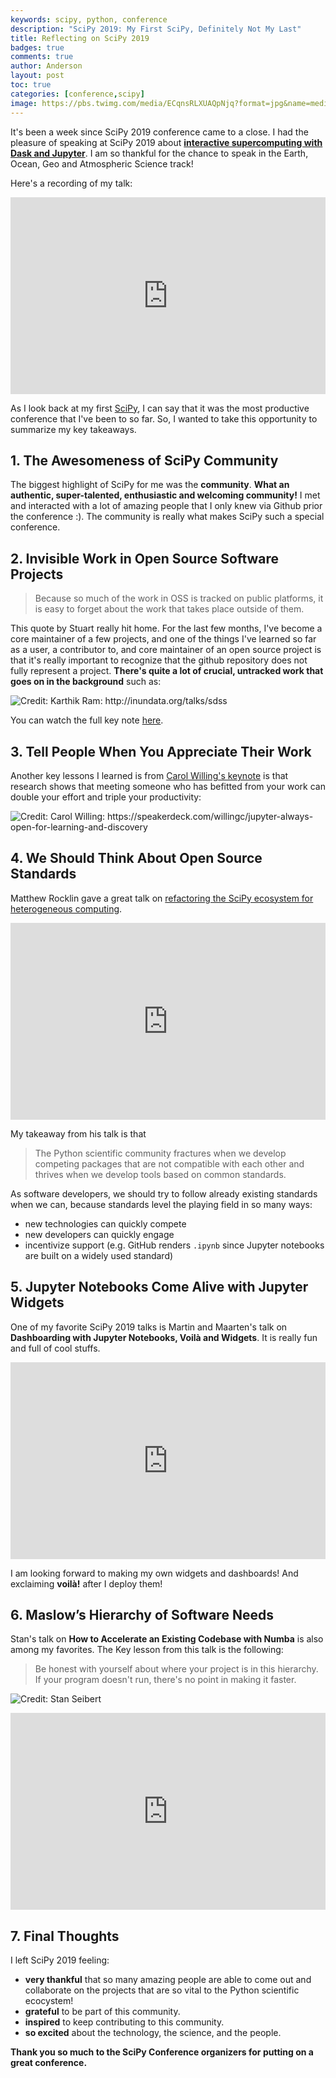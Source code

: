 ```yaml
---
keywords: scipy, python, conference
description: "SciPy 2019: My First SciPy, Definitely Not My Last"
title: Reflecting on SciPy 2019
badges: true
comments: true
author: Anderson
layout: post
toc: true
categories: [conference,scipy]
image: https://pbs.twimg.com/media/ECqnsRLXUAQpNjq?format=jpg&name=medium
---
```



It's been a week since SciPy 2019 conference came to a close. I had the pleasure of speaking at SciPy 2019 about [**interactive supercomputing with Dask and Jupyter**](https://andersonbanihirwe.dev/talks/dask-jupyter-scipy-2019.html). I am so thankful for the chance to speak in the Earth, Ocean, Geo and Atmospheric Science track!

Here's a recording of my talk:

<iframe width="100%" height="315" src="https://www.youtube.com/embed/vhawO8fgD64" frameborder="0" allow="autoplay; encrypted-media" allowfullscreen></iframe>


As I look back at my first [SciPy](https://www.scipy2019.scipy.org/), I can say that it was the most productive conference that I've been to so far. So, I wanted to take this opportunity to summarize my key takeaways.


## 1. The Awesomeness of SciPy Community

The biggest highlight of SciPy for me was the **community**. 
**What an authentic, super-talented, enthusiastic and welcoming community!** I met and interacted with a lot of amazing people that I only knew via Github prior the conference :). The community is really what makes SciPy such a special conference.


## 2. Invisible Work in Open Source Software Projects

> Because so much of the work in OSS is tracked on public platforms, it is easy to forget about the work that takes place outside of them.

This quote by Stuart really hit home. For the last few months, I've become a core maintainer of a few projects, and one of the things I've learned so far as a user, a contributor to, and core maintainer of an open source project is that it's really important to recognize that the github repository does not fully represent a project. **There's quite a lot of crucial, untracked work that goes on in the background** such as:


![](/images/scipy-2019/hidden-oss-work.png "Credit: Karthik Ram: http://inundata.org/talks/sdss")


You can watch the full key note [here](https://www.youtube.com/watch?v=PM3iltcaIL8&list=PLYx7XA2nY5GcDQblpQ_M1V3PQPoLWiDAC&index=8).



## 3. Tell People When You Appreciate Their Work

Another key lessons I learned is from [Carol Willing's keynote](https://www.youtube.com/watch?v=s-W-UvGgDco&list=PLYx7XA2nY5GcDQblpQ_M1V3PQPoLWiDAC&index=71) is that research shows that meeting someone who has befitted from your work can double your effort and triple your productivity:


![](/images/scipy-2019/extract-hidden-value.png "Credit: Carol Willing: https://speakerdeck.com/willingc/jupyter-always-open-for-learning-and-discovery")



## 4. We Should Think About Open Source Standards

Matthew Rocklin gave a great talk on [refactoring the SciPy ecosystem for heterogeneous computing](http://matthewrocklin.com/slides/scipy-2019.html). 



<iframe width="100%" height="315" src="https://www.youtube.com/embed/Q0DsdiY-jiw" frameborder="0" allow="accelerometer; autoplay; encrypted-media; gyroscope; picture-in-picture" allowfullscreen></iframe>

My takeaway from his talk is that 
>The Python scientific community fractures when we develop competing packages that are not compatible with each other and thrives when we develop tools based on common standards.

As software developers, we should try to follow already existing standards when we can, because standards level the playing field in so many ways:

- new technologies can quickly compete
- new developers can quickly engage
- incentivize support (e.g. GitHub renders `.ipynb` since Jupyter notebooks are built on a widely used standard)

## 5. Jupyter Notebooks Come Alive with Jupyter Widgets

One of my favorite SciPy 2019 talks is Martin and Maarten's talk on **Dashboarding with Jupyter Notebooks, Voilà and Widgets**. It is really fun and full of cool stuffs.

<iframe width="100%" height="315" src="https://www.youtube.com/embed/VtchVpoSdoQ" frameborder="0" allow="accelerometer; autoplay; encrypted-media; gyroscope; picture-in-picture" allowfullscreen></iframe>

I am looking forward to making my own widgets and dashboards! And exclaiming **voilà!** after I deploy them!


## 6. Maslow’s Hierarchy of Software Needs


Stan's talk on **How to Accelerate an Existing Codebase with Numba** is also among my favorites. The Key lesson from this talk is the following:

> Be honest with yourself about where your project is in this hierarchy. If your program doesn't run, there's no point in making it faster.

![](/images/scipy-2019/maslow.png "Credit: Stan Seibert")


<iframe width="100%" height="315" src="https://www.youtube.com/embed/-4tD8kNHdXs" frameborder="0" allow="accelerometer; autoplay; encrypted-media; gyroscope; picture-in-picture" allowfullscreen></iframe>


## 7. Final Thoughts


I left SciPy 2019 feeling:

- **very thankful** that so many amazing people are able to come out and collaborate on the projects that are so vital to the Python scientific ecocystem!
- **grateful** to be part of this community.
- **inspired** to keep contributing to this community.
- **so excited** about the technology, the science, and the people.
  


**Thank you so much to the SciPy Conference organizers for putting on a great conference.**
